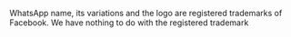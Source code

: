 WhatsApp name, its variations and the logo are registered trademarks of Facebook. We have nothing to do with the registered trademark
